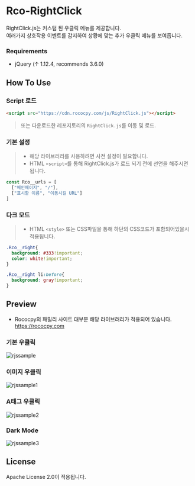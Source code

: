 # Rco-RightClick

RightClick.js는 커스텀 된 우클릭 메뉴를 제공합니다.\
여러가지 상호작용 이벤트를 감지하여 상황에 맞는 추가 우클릭 메뉴를 보여줍니다.

### Requirements
 * jQuery (↑ 1.12.4, recommends 3.6.0)
 
## How To Use
### Script 로드
```html
<script src="https://cdn.rococpy.com/js/RightClick.js"></script>
```
> 또는 다운로드한 레포지토리의 `RightClick.js`를 이동 및 로드.

### 기본 설정

> * 해당 라이브러리를 사용하려면 사전 설정이 필요합니다.
> * HTML `<script>`를 통해 RightClick.js가 로드 되기 전에 선언을 해주시면 됩니다.
```js
const Rco__urls = [
  ["메인페이지", "/"],
  ["표시할 이름", "이동시킬 URL"]
]
```

### 다크 모드
> * HTML `<style>` 또는 CSS파일을 통해 하단의 CSS코드가 포함되어있을시 적용됩니다.
```css
.Rco__right{
  background: #333!important;
  color: white!important;
}

.Rco__right li:before{
  background: gray!important;
}
```
 
## Preview
* Rococpy의 패밀리 사이트 대부분 해당 라이브러리가 적용되어 있습니다. https://rococpy.com

### 기본 우클릭
![rjssample](https://user-images.githubusercontent.com/50366343/127797290-50923186-09f8-4390-b419-a82c23d00fc2.png)

### 이미지 우클릭
![rjssample1](https://user-images.githubusercontent.com/50366343/127797426-396c4f36-0b82-406e-b18b-648491e8a5d8.png)

### A태그 우클릭
![rjssample2](https://user-images.githubusercontent.com/50366343/127797533-cdbafc7f-d079-4dce-a793-ed24113f7b2e.png)

### Dark Mode
![rjssample3](https://user-images.githubusercontent.com/50366343/127798117-e0ed9e85-96f9-4d44-a7b8-b8e3761d1e92.png)

## License
Apache License 2.0이 적용됩니다.

